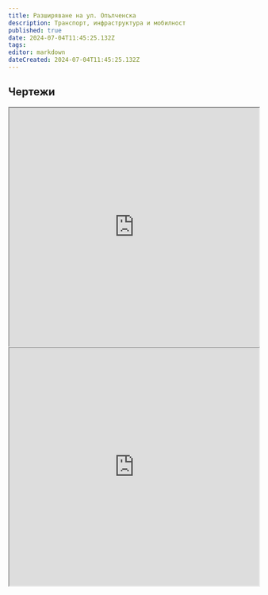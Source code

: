 ```yaml
---
title: Разширяване на ул. Опълченска
description: Транспорт, инфраструктура и мобилност
published: true
date: 2024-07-04T11:45:25.132Z
tags: 
editor: markdown
dateCreated: 2024-07-04T11:45:25.132Z
---
```


## Чертежи
<iframe src="https://drive.google.com/file/d/10K1vlGSq1C2F4bUKR1siL_pBbqYArDzY/preview" width="100%" height="480"></iframe>

<iframe src="https://drive.google.com/file/d/1zbXD3Kih4jGWd-iovAd2VtuxXb7pXxgL/preview" width="100%" height="480"></iframe>
